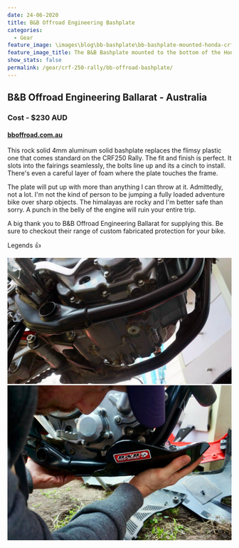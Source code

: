 ```yaml
---
date: 24-06-2020
title: B&B Offroad Engineering Bashplate
categories:
  - Gear
feature_image: \images\blog\bb-bashplate\bb-bashplate-mounted-honda-crf-250-rally
feature_image_title: The B&B Bashplate mounted to the bottom of the Honda CRF 250 Rally
show_stats: false
permalink: /gear/crf-250-rally/bb-offroad-bashplate/
---
```

<h2>B&B Offroad Engineering Ballarat - Australia</h2>
<h3>Cost - $230 AUD</h3>
<h4>
  <a href="https://bboffroad.com.au/">bboffroad.com.au</a>
</h4>
<p>
  This rock solid 4mm aluminum solid bashplate replaces the flimsy plastic one that comes standard on the CRF250 Rally. The fit and finish is perfect. It slots into the fairings seamlessly, the bolts line up and its a cinch to install. There's even a careful layer of foam where the plate touches the frame.
</p>

<p>
  The plate will put up with more than anything I can throw at it. Admittedly, not a lot. I'm not the kind of person to be jumping a fully loaded adventure bike over sharp objects. The himalayas are rocky and I'm better safe than sorry. A punch in the belly of the engine will ruin your entire trip.
</p>

<p>
  A big thank you to B&B Offroad Engineering Ballarat for supplying this. Be sure to checkout their range of custom fabricated protection for your bike. 
</p>

<p>
  Legends 👍
</p>
<picture>
  <source srcset="\images\blog\bb-bashplate\no-bashplate-underneath-honda-crf-250-rally.webp">
  <img src="\images\blog\bb-bashplate\no-bashplate-underneath-honda-crf-250-rally.jpg" alt="Underneath the CRF250 Rally without a bashplate" />
</picture>

<picture>
  <source srcset="\images\blog\bb-bashplate\installing-the-bb-offroad-engineering-bashplate-honda-crf-250-rally.webp">
  <img src="\images\blog\bb-bashplate\installing-the-bb-offroad-engineering-bashplate-honda-crf-250-rally.jpg" alt="Installing the B&B Offroad Engineering Bashplate to the Honda CRF250 Rally" />
</picture>

